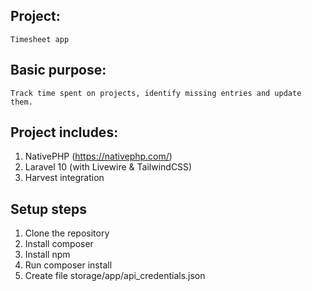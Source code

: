 ## Project: 
    Timesheet app
## Basic purpose: 
    Track time spent on projects, identify missing entries and update them.
## Project includes:
1. NativePHP (https://nativephp.com/)
2. Laravel 10 (with Livewire & TailwindCSS)
3. Harvest integration 

## Setup steps
1. Clone the repository
2. Install composer
3. Install npm
4. Run composer install
5. Create file storage/app/api_credentials.json
